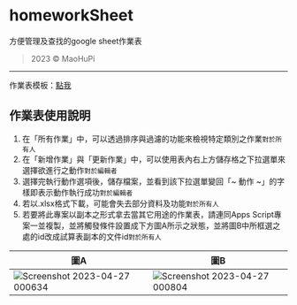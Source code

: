# homeworkSheet
方便管理及查找的google sheet作業表

> 2023 © MaoHuPi

---

作業表模板：[點我](https://docs.google.com/spreadsheets/d/1T1piWWBZ5fCFXxh92T587GFt_Fab2fYujdlZ8L7hHcE/edit?usp=sharing)

## 作業表使用說明

1.	在「所有作業」中，可以透過排序與過濾的功能來檢視特定類別之作業`對於所有人`
2.	在「新增作業」與「更新作業」中，可以使用表內右上方儲存格之下拉選單來選擇欲進行之動作`對於編輯者`
3.	選擇完執行動作選項後，儲存檔案，並看到該下拉選單變回「~ 動作 ~」的字樣即表示動作執行成功`對於編輯者`
4.	若以.xlsx格式下載，可能會失去部分資料及功能`對於所有人`
5.	若要將此專案以副本之形式拿去當其它用途的作業表，請連同Apps Script專案一並複製，並將觸發條件設置成下方圖A所示之狀態，並將圖B中所框選之處的id改成試算表副本的文件id`對於所有人`

|圖A|圖B|
|---|---|
|![Screenshot 2023-04-27 000634](https://user-images.githubusercontent.com/60348735/234643442-fdadb3ef-6813-4d34-b9a7-38d1ce8bf1a4.png)|![Screenshot 2023-04-27 000804](https://user-images.githubusercontent.com/60348735/234643450-7cae4ee9-85c5-4ddc-8e95-dba328bcc24e.png)|
